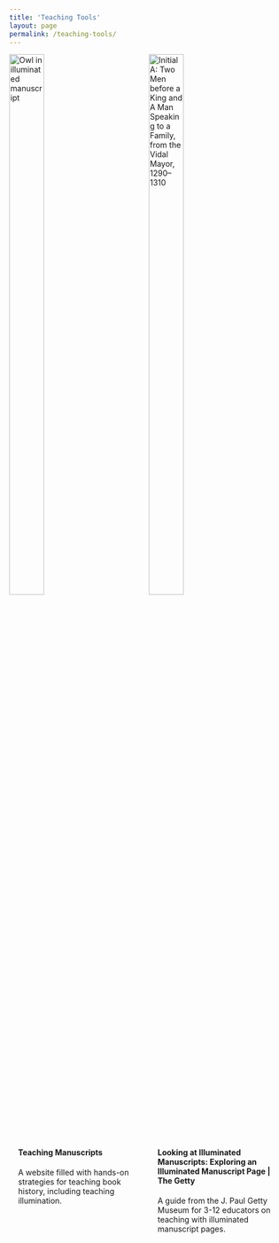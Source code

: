 ```yaml
---
title: 'Teaching Tools'
layout: page
permalink: /teaching-tools/
---
```

<style>
.card {box-shadow: 0 4px 8px 0 rgba(0,0,0,0.2); transition: 0.3s;}
.card:hover {box-shadow: 0 8px 16px 0 rgba(0,0,0,0.2);}
.container {padding: 2px 16px;}
.card-link {position: absolute; top: 0; bottom: 0; left: 0; width: 50%;}
.column {float: left; width: 50%;}
.row:after {content: ""; display: table; clear: both;}
</style>

<div class="row">
  <div class="column">
    <div class="card">
      <img src="https://static.wixstatic.com/media/9c2ff8_6effc03ec4894476b1e044d2a32638f4~mv2.jpg/v1/fill/w_602,h_520,al_c,q_80,usm_0.66_1.00_0.01,enc_auto/313D201B-1C39-4221-909F-3A454C2CAFE3_1_201_a_edited.jpg" alt="Owl in illuminated manuscript" style="width:50%">
      <div class="container">
        <h4><b>Teaching Manuscripts</b></h4>
        <p>A website filled with hands-on strategies for teaching book history, including teaching illumination.</p>
      </div>
      <a href="https://www.teachingmanuscripts.com" class='card-link'></a>
    </div>
  </div>

  <div class="column">
    <div class="card">
      <img src="https://www.getty.edu/art/collections/images/m/00514301.jpg" alt="Initial A: Two Men before a King and A Man Speaking to a Family, from the Vidal Mayor, 1290–1310" style="width:50%">
      <div class="container">
        <h4><b>Looking at Illuminated Manuscripts: Exploring an Illuminated Manuscript Page | The Getty</b></h4>
        <p>A guide from the J. Paul Getty Museum for 3-12 educators on teaching with illuminated manuscript pages.</p>
      </div>
      <a href="https://www.getty.edu/education/teachers/classroom_resources/curricula/manuscripts/manuscripts_lesson01.html" class='card-link'></a>
    </div>
  </div>
</div>

